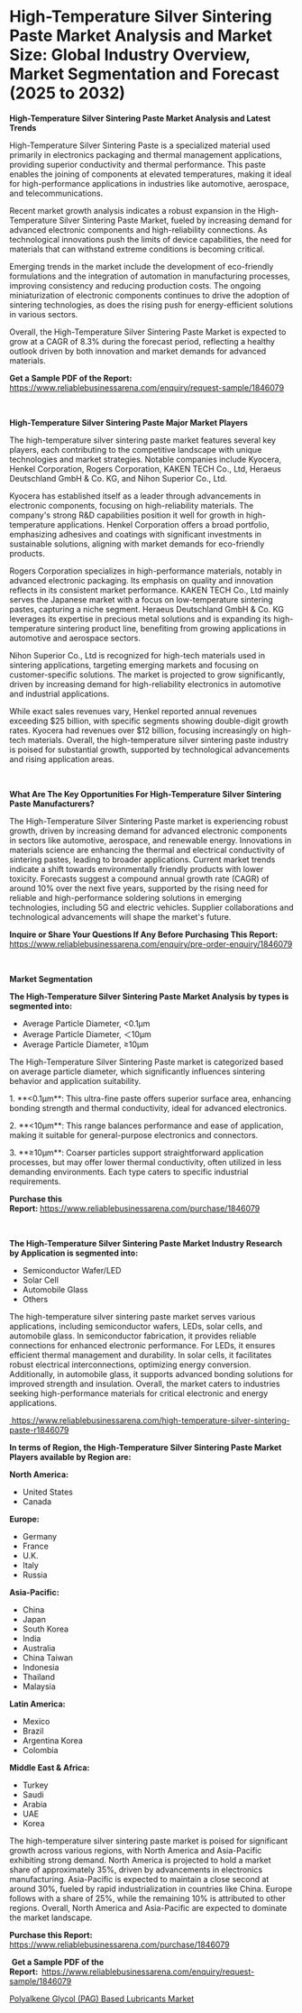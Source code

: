 <p><h1>High-Temperature Silver Sintering Paste Market Analysis and Market Size: Global Industry Overview, Market Segmentation and Forecast (2025 to 2032)</h1></p><p><strong>High-Temperature Silver Sintering Paste Market Analysis and Latest Trends</strong></p>
<p><p>High-Temperature Silver Sintering Paste is a specialized material used primarily in electronics packaging and thermal management applications, providing superior conductivity and thermal performance. This paste enables the joining of components at elevated temperatures, making it ideal for high-performance applications in industries like automotive, aerospace, and telecommunications.</p><p>Recent market growth analysis indicates a robust expansion in the High-Temperature Silver Sintering Paste Market, fueled by increasing demand for advanced electronic components and high-reliability connections. As technological innovations push the limits of device capabilities, the need for materials that can withstand extreme conditions is becoming critical. </p><p>Emerging trends in the market include the development of eco-friendly formulations and the integration of automation in manufacturing processes, improving consistency and reducing production costs. The ongoing miniaturization of electronic components continues to drive the adoption of sintering technologies, as does the rising push for energy-efficient solutions in various sectors.</p><p>Overall, the High-Temperature Silver Sintering Paste Market is expected to grow at a CAGR of 8.3% during the forecast period, reflecting a healthy outlook driven by both innovation and market demands for advanced materials.</p></p>
<p><strong>Get a Sample PDF of the Report:&nbsp;</strong> <a href="https://www.reliablebusinessarena.com/enquiry/request-sample/1846079?utm_campaign=1990&utm_medium=2&utm_source=Github&utm_content=ia&utm_term=03042025&utm_id=high-temperature-silver-sintering-paste">https://www.reliablebusinessarena.com/enquiry/request-sample/1846079</a></p>
<p>&nbsp;</p>
<p><strong>High-Temperature Silver Sintering Paste Major Market Players</strong></p>
<p><p>The high-temperature silver sintering paste market features several key players, each contributing to the competitive landscape with unique technologies and market strategies. Notable companies include Kyocera, Henkel Corporation, Rogers Corporation, KAKEN TECH Co., Ltd, Heraeus Deutschland GmbH & Co. KG, and Nihon Superior Co., Ltd.</p><p>Kyocera has established itself as a leader through advancements in electronic components, focusing on high-reliability materials. The company's strong R&D capabilities position it well for growth in high-temperature applications. Henkel Corporation offers a broad portfolio, emphasizing adhesives and coatings with significant investments in sustainable solutions, aligning with market demands for eco-friendly products.</p><p>Rogers Corporation specializes in high-performance materials, notably in advanced electronic packaging. Its emphasis on quality and innovation reflects in its consistent market performance. KAKEN TECH Co., Ltd mainly serves the Japanese market with a focus on low-temperature sintering pastes, capturing a niche segment. Heraeus Deutschland GmbH & Co. KG leverages its expertise in precious metal solutions and is expanding its high-temperature sintering product line, benefiting from growing applications in automotive and aerospace sectors.</p><p>Nihon Superior Co., Ltd is recognized for high-tech materials used in sintering applications, targeting emerging markets and focusing on customer-specific solutions. The market is projected to grow significantly, driven by increasing demand for high-reliability electronics in automotive and industrial applications.</p><p>While exact sales revenues vary, Henkel reported annual revenues exceeding $25 billion, with specific segments showing double-digit growth rates. Kyocera had revenues over $12 billion, focusing increasingly on high-tech materials. Overall, the high-temperature silver sintering paste industry is poised for substantial growth, supported by technological advancements and rising application areas.</p></p>
<p>&nbsp;</p>
<p><strong>What Are The Key Opportunities For High-Temperature Silver Sintering Paste Manufacturers?</strong></p>
<p><p>The High-Temperature Silver Sintering Paste market is experiencing robust growth, driven by increasing demand for advanced electronic components in sectors like automotive, aerospace, and renewable energy. Innovations in materials science are enhancing the thermal and electrical conductivity of sintering pastes, leading to broader applications. Current market trends indicate a shift towards environmentally friendly products with lower toxicity. Forecasts suggest a compound annual growth rate (CAGR) of around 10% over the next five years, supported by the rising need for reliable and high-performance soldering solutions in emerging technologies, including 5G and electric vehicles. Supplier collaborations and technological advancements will shape the market's future.</p></p>
<p><strong>Inquire or Share Your Questions If Any Before Purchasing This Report:</strong> <a href="https://www.reliablebusinessarena.com/enquiry/pre-order-enquiry/1846079?utm_campaign=1990&utm_medium=2&utm_source=Github&utm_content=ia&utm_term=03042025&utm_id=high-temperature-silver-sintering-paste">https://www.reliablebusinessarena.com/enquiry/pre-order-enquiry/1846079</a></p>
<p>&nbsp;</p>
<p><strong>Market Segmentation</strong></p>
<p><strong>The High-Temperature Silver Sintering Paste Market Analysis by types is segmented into:</strong></p>
<p><ul><li>Average Particle Diameter, <0.1μm</li><li>Average Particle Diameter, ＜10μm</li><li>Average Particle Diameter, ≥10μm</li></ul></p>
<p><p>The High-Temperature Silver Sintering Paste market is categorized based on average particle diameter, which significantly influences sintering behavior and application suitability. </p><p>1. **<0.1μm**: This ultra-fine paste offers superior surface area, enhancing bonding strength and thermal conductivity, ideal for advanced electronics. </p><p>2. **<10μm**: This range balances performance and ease of application, making it suitable for general-purpose electronics and connectors. </p><p>3. **≥10μm**: Coarser particles support straightforward application processes, but may offer lower thermal conductivity, often utilized in less demanding environments. Each type caters to specific industrial requirements.</p></p>
<p><strong>Purchase this Report:&nbsp;</strong><a href="https://www.reliablebusinessarena.com/purchase/1846079?utm_campaign=1990&utm_medium=2&utm_source=Github&utm_content=ia&utm_term=03042025&utm_id=high-temperature-silver-sintering-paste">https://www.reliablebusinessarena.com/purchase/1846079</a></p>
<p>&nbsp;</p>
<p><strong>The High-Temperature Silver Sintering Paste Market Industry Research by Application is segmented into:</strong></p>
<p><ul><li>Semiconductor Wafer/LED</li><li>Solar Cell</li><li>Automobile Glass</li><li>Others</li></ul></p>
<p><p>The high-temperature silver sintering paste market serves various applications, including semiconductor wafers, LEDs, solar cells, and automobile glass. In semiconductor fabrication, it provides reliable connections for enhanced electronic performance. For LEDs, it ensures efficient thermal management and durability. In solar cells, it facilitates robust electrical interconnections, optimizing energy conversion. Additionally, in automobile glass, it supports advanced bonding solutions for improved strength and insulation. Overall, the market caters to industries seeking high-performance materials for critical electronic and energy applications.</p></p>
<p><a href="https://www.reliablebusinessarena.com/high-temperature-silver-sintering-paste-r1846079?utm_campaign=1990&utm_medium=2&utm_source=Github&utm_content=ia&utm_term=03042025&utm_id=high-temperature-silver-sintering-paste">&nbsp;https://www.reliablebusinessarena.com/high-temperature-silver-sintering-paste-r1846079</a></p>
<p><strong>In terms of Region, the High-Temperature Silver Sintering Paste Market Players available by Region are:</strong></p>
<p>
    <p> <strong> North America: </strong>
        <ul>
            <li>United States</li>
            <li>Canada</li>
        </ul>
        </p> 
    <p> <strong> Europe: </strong>
        <ul>
            <li>Germany</li>
            <li>France</li>
            <li>U.K.</li>
            <li>Italy</li>
            <li>Russia</li>
        </ul>
        </p> 
    <p> <strong> Asia-Pacific: </strong>
        <ul>
            <li>China</li>
            <li>Japan</li>
            <li>South Korea</li>
            <li>India</li>
            <li>Australia</li>
            <li>China Taiwan</li>
            <li>Indonesia</li>
            <li>Thailand</li>
            <li>Malaysia</li>
        </ul>
        </p> 
    <p> <strong> Latin America: </strong>
        <ul>
            <li>Mexico</li>
            <li>Brazil</li>
            <li>Argentina Korea</li>
            <li>Colombia</li>
        </ul>
        </p> 
    <p> <strong> Middle East & Africa: </strong>
        <ul>
            <li>Turkey</li>
            <li>Saudi</li>
            <li>Arabia</li>
            <li>UAE</li>
            <li>Korea</li>
        </ul>
    </p>
    </p>
<p><p>The high-temperature silver sintering paste market is poised for significant growth across various regions, with North America and Asia-Pacific exhibiting strong demand. North America is projected to hold a market share of approximately 35%, driven by advancements in electronics manufacturing. Asia-Pacific is expected to maintain a close second at around 30%, fueled by rapid industrialization in countries like China. Europe follows with a share of 25%, while the remaining 10% is attributed to other regions. Overall, North America and Asia-Pacific are expected to dominate the market landscape.</p></p>
<p><strong>Purchase this Report: </strong><a href="https://www.reliablebusinessarena.com/purchase/1846079?utm_campaign=1990&utm_medium=2&utm_source=Github&utm_content=ia&utm_term=03042025&utm_id=high-temperature-silver-sintering-paste">https://www.reliablebusinessarena.com/purchase/1846079</a></p>
<p>&nbsp;<strong>Get a Sample PDF of the Report:&nbsp;&nbsp;</strong><a href="https://www.reliablebusinessarena.com/enquiry/request-sample/1846079?utm_campaign=1990&utm_medium=2&utm_source=Github&utm_content=ia&utm_term=03042025&utm_id=high-temperature-silver-sintering-paste">https://www.reliablebusinessarena.com/enquiry/request-sample/1846079</a></p>
<p><strong></strong></p>
<p><p><a href="https://github.com/MarciaRunte/Market-Research-Report-List-2/blob/main/polyalkene-glycol-pag-based-lubricants-market.md?utm_campaign=1990&utm_medium=2&utm_source=Github&utm_content=ia&utm_term=03042025&utm_id=high-temperature-silver-sintering-paste">Polyalkene Glycol (PAG) Based Lubricants Market</a></p></p>
